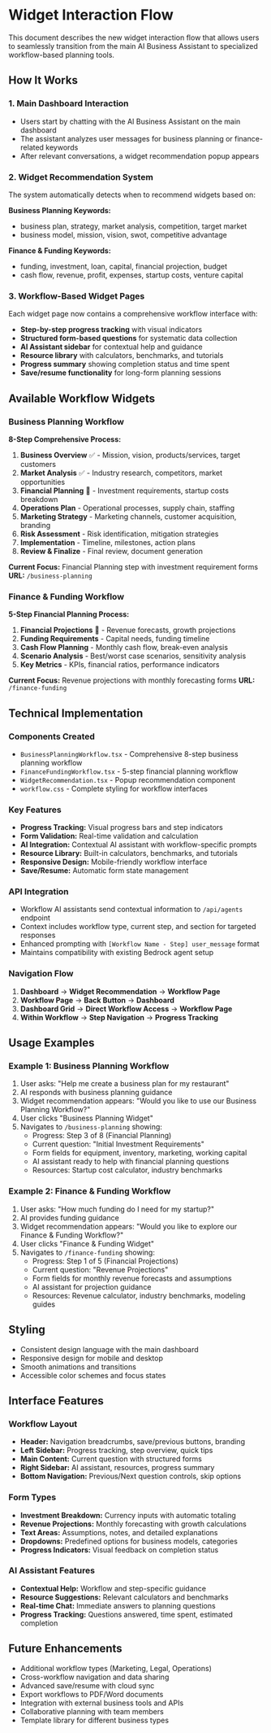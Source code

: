 # Widget Interaction Flow

This document describes the new widget interaction flow that allows users to seamlessly transition from the main AI Business Assistant to specialized workflow-based planning tools.

## How It Works

### 1. Main Dashboard Interaction
- Users start by chatting with the AI Business Assistant on the main dashboard
- The assistant analyzes user messages for business planning or finance-related keywords
- After relevant conversations, a widget recommendation popup appears

### 2. Widget Recommendation System
The system automatically detects when to recommend widgets based on:

**Business Planning Keywords:**
- business plan, strategy, market analysis, competition, target market
- business model, mission, vision, swot, competitive advantage

**Finance & Funding Keywords:**
- funding, investment, loan, capital, financial projection, budget
- cash flow, revenue, profit, expenses, startup costs, venture capital

### 3. Workflow-Based Widget Pages
Each widget page now contains a comprehensive workflow interface with:
- **Step-by-step progress tracking** with visual indicators
- **Structured form-based questions** for systematic data collection
- **AI Assistant sidebar** for contextual help and guidance
- **Resource library** with calculators, benchmarks, and tutorials
- **Progress summary** showing completion status and time spent
- **Save/resume functionality** for long-form planning sessions

## Available Workflow Widgets

### Business Planning Workflow
**8-Step Comprehensive Process:**
1. **Business Overview** ✅ - Mission, vision, products/services, target customers
2. **Market Analysis** ✅ - Industry research, competitors, market opportunities  
3. **Financial Planning** 🔄 - Investment requirements, startup costs breakdown
4. **Operations Plan** - Operational processes, supply chain, staffing
5. **Marketing Strategy** - Marketing channels, customer acquisition, branding
6. **Risk Assessment** - Risk identification, mitigation strategies
7. **Implementation** - Timeline, milestones, action plans
8. **Review & Finalize** - Final review, document generation

**Current Focus:** Financial Planning step with investment requirement forms
**URL:** `/business-planning`

### Finance & Funding Workflow  
**5-Step Financial Planning Process:**
1. **Financial Projections** 🔄 - Revenue forecasts, growth projections
2. **Funding Requirements** - Capital needs, funding timeline
3. **Cash Flow Planning** - Monthly cash flow, break-even analysis
4. **Scenario Analysis** - Best/worst case scenarios, sensitivity analysis
5. **Key Metrics** - KPIs, financial ratios, performance indicators

**Current Focus:** Revenue projections with monthly forecasting forms
**URL:** `/finance-funding`

## Technical Implementation

### Components Created
- `BusinessPlanningWorkflow.tsx` - Comprehensive 8-step business planning workflow
- `FinanceFundingWorkflow.tsx` - 5-step financial planning workflow
- `WidgetRecommendation.tsx` - Popup recommendation component
- `workflow.css` - Complete styling for workflow interfaces

### Key Features
- **Progress Tracking:** Visual progress bars and step indicators
- **Form Validation:** Real-time validation and calculation
- **AI Integration:** Contextual AI assistant with workflow-specific prompts
- **Resource Library:** Built-in calculators, benchmarks, and tutorials
- **Responsive Design:** Mobile-friendly workflow interface
- **Save/Resume:** Automatic form state management

### API Integration
- Workflow AI assistants send contextual information to `/api/agents` endpoint
- Context includes workflow type, current step, and section for targeted responses
- Enhanced prompting with `[Workflow Name - Step] user_message` format
- Maintains compatibility with existing Bedrock agent setup

### Navigation Flow
1. **Dashboard** → **Widget Recommendation** → **Workflow Page**
2. **Workflow Page** → **Back Button** → **Dashboard**
3. **Dashboard Grid** → **Direct Workflow Access** → **Workflow Page**
4. **Within Workflow** → **Step Navigation** → **Progress Tracking**

## Usage Examples

### Example 1: Business Planning Workflow
1. User asks: "Help me create a business plan for my restaurant"
2. AI responds with business planning guidance
3. Widget recommendation appears: "Would you like to use our Business Planning Workflow?"
4. User clicks "Business Planning Widget"
5. Navigates to `/business-planning` showing:
   - Progress: Step 3 of 8 (Financial Planning)
   - Current question: "Initial Investment Requirements"
   - Form fields for equipment, inventory, marketing, working capital
   - AI assistant ready to help with financial planning questions
   - Resources: Startup cost calculator, industry benchmarks

### Example 2: Finance & Funding Workflow
1. User asks: "How much funding do I need for my startup?"
2. AI provides funding guidance  
3. Widget recommendation appears: "Would you like to explore our Finance & Funding Workflow?"
4. User clicks "Finance & Funding Widget"
5. Navigates to `/finance-funding` showing:
   - Progress: Step 1 of 5 (Financial Projections)
   - Current question: "Revenue Projections"
   - Form fields for monthly revenue forecasts and assumptions
   - AI assistant for projection guidance
   - Resources: Revenue calculator, industry benchmarks, modeling guides

## Styling
- Consistent design language with the main dashboard
- Responsive design for mobile and desktop
- Smooth animations and transitions
- Accessible color schemes and focus states

## Interface Features

### Workflow Layout
- **Header:** Navigation breadcrumbs, save/previous buttons, branding
- **Left Sidebar:** Progress tracking, step overview, quick tips
- **Main Content:** Current question with structured forms
- **Right Sidebar:** AI assistant, resources, progress summary
- **Bottom Navigation:** Previous/Next question controls, skip options

### Form Types
- **Investment Breakdown:** Currency inputs with automatic totaling
- **Revenue Projections:** Monthly forecasting with growth calculations  
- **Text Areas:** Assumptions, notes, and detailed explanations
- **Dropdowns:** Predefined options for business models, categories
- **Progress Indicators:** Visual feedback on completion status

### AI Assistant Features
- **Contextual Help:** Workflow and step-specific guidance
- **Resource Suggestions:** Relevant calculators and benchmarks
- **Real-time Chat:** Immediate answers to planning questions
- **Progress Tracking:** Questions answered, time spent, estimated completion

## Future Enhancements
- Additional workflow types (Marketing, Legal, Operations)
- Cross-workflow navigation and data sharing
- Advanced save/resume with cloud sync
- Export workflows to PDF/Word documents
- Integration with external business tools and APIs
- Collaborative planning with team members
- Template library for different business types
